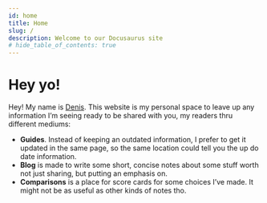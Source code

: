```yaml
---
id: home
title: Home
slug: /
description: Welcome to our Docusaurus site
# hide_table_of_contents: true
---
```


# Hey yo!

Hey! My name is [Denis](/about). This website is my personal space to leave up any information I’m seeing ready to be shared with you, my readers thru different mediums:

- **Guides**. Instead of keeping an outdated information, I prefer to get it updated in the same page, so the same location could tell you the up do date information.
- **Blog** is made to write some short, concise notes about some stuff worth not just sharing, but putting an emphasis on.
- **Comparisons** is a place for score cards for some choices I’ve made. It might not be as useful as other kinds of notes tho.
